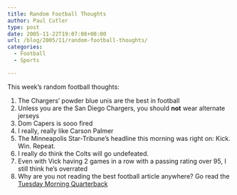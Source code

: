 ```yaml
---
title: Random Football Thoughts
author: Paul Cutler
type: post
date: 2005-11-22T19:07:08+00:00
url: /blog/2005/11/random-football-thoughts/
categories:
  - Football
  - Sports

---
```

This week&#8217;s random football thoughts:

  1. The Chargers&#8217; powder blue unis are the best in football
  2. Unless you are the San Diego Chargers, you should **not** wear alternate jerseys
  3. Dom Capers is sooo fired
  4. I really, really like Carson Palmer
  5. The Minneapolis Star-Tribune&#8217;s headline this morning was right on: Kick. Win. Repeat.
  6. I really do think the Colts will go undefeated.
  7. Even with Vick having 2 games in a row with a passing rating over 95, I still think he&#8217;s overrated
  8. Why are you not reading the best football article anywhere? Go read the [Tuesday Morning Quarterback][1]

 [1]: http://www.nfl.com/writers/easterbrook